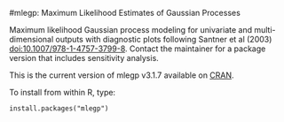 #mlegp: Maximum Likelihood Estimates of Gaussian Processes 

Maximum likelihood Gaussian process modeling for univariate and multi-dimensional outputs with diagnostic plots following Santner et al (2003) <doi:10.1007/978-1-4757-3799-8>. Contact the maintainer for a package version that includes sensitivity analysis.

This is the current version of mlegp v3.1.7 available on [CRAN](https://cran.r-project.org/web/packages/mlegp/index.html).

To install <mlegp> from within R, type:
~~~
install.packages("mlegp")
~~~
